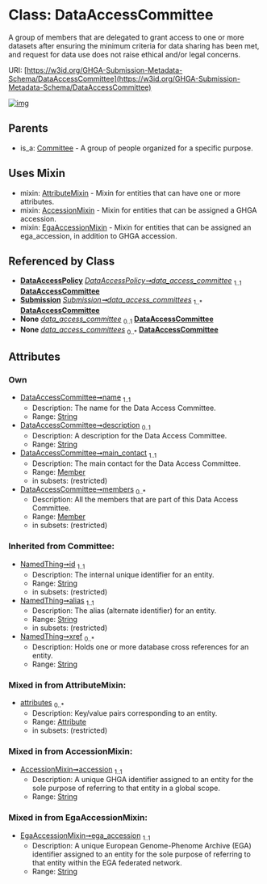 
# Class: DataAccessCommittee


A group of members that are delegated to grant access to one or more datasets after ensuring the minimum criteria for data sharing has been met, and request for data use does not raise ethical and/or legal concerns.

URI: [https://w3id.org/GHGA-Submission-Metadata-Schema/DataAccessCommittee](https://w3id.org/GHGA-Submission-Metadata-Schema/DataAccessCommittee)


[![img](https://yuml.me/diagram/nofunky;dir:TB/class/[Submission],[Member],[EgaAccessionMixin],[DataAccessPolicy],[Member]<members%200..*-%20[DataAccessCommittee&#124;name:string;description:string%20%3F;accession:string;ega_accession:string;id(i):string;alias(i):string;xref(i):string%20*],[Member]<main_contact%201..1-%20[DataAccessCommittee],[DataAccessPolicy]-%20data_access_committee%201..1>[DataAccessCommittee],[Submission]++-%20data_access_committees%201..*>[DataAccessCommittee],[DataAccessPolicy]-%20data_access_committee(i)%200..1>[DataAccessCommittee],[Submission]-%20data_access_committees(i)%200..*>[DataAccessCommittee],[DataAccessCommittee]uses%20-.->[AttributeMixin],[DataAccessCommittee]uses%20-.->[AccessionMixin],[DataAccessCommittee]uses%20-.->[EgaAccessionMixin],[Committee]^-[DataAccessCommittee],[Committee],[AttributeMixin],[Attribute],[AccessionMixin])](https://yuml.me/diagram/nofunky;dir:TB/class/[Submission],[Member],[EgaAccessionMixin],[DataAccessPolicy],[Member]<members%200..*-%20[DataAccessCommittee&#124;name:string;description:string%20%3F;accession:string;ega_accession:string;id(i):string;alias(i):string;xref(i):string%20*],[Member]<main_contact%201..1-%20[DataAccessCommittee],[DataAccessPolicy]-%20data_access_committee%201..1>[DataAccessCommittee],[Submission]++-%20data_access_committees%201..*>[DataAccessCommittee],[DataAccessPolicy]-%20data_access_committee(i)%200..1>[DataAccessCommittee],[Submission]-%20data_access_committees(i)%200..*>[DataAccessCommittee],[DataAccessCommittee]uses%20-.->[AttributeMixin],[DataAccessCommittee]uses%20-.->[AccessionMixin],[DataAccessCommittee]uses%20-.->[EgaAccessionMixin],[Committee]^-[DataAccessCommittee],[Committee],[AttributeMixin],[Attribute],[AccessionMixin])

## Parents

 *  is_a: [Committee](Committee.md) - A group of people organized for a specific purpose.

## Uses Mixin

 *  mixin: [AttributeMixin](AttributeMixin.md) - Mixin for entities that can have one or more attributes.
 *  mixin: [AccessionMixin](AccessionMixin.md) - Mixin for entities that can be assigned a GHGA accession.
 *  mixin: [EgaAccessionMixin](EgaAccessionMixin.md) - Mixin for entities that can be assigned an ega_accession, in addition to GHGA accession.

## Referenced by Class

 *  **[DataAccessPolicy](DataAccessPolicy.md)** *[DataAccessPolicy➞data_access_committee](DataAccessPolicy_data_access_committee.md)*  <sub>1..1</sub>  **[DataAccessCommittee](DataAccessCommittee.md)**
 *  **[Submission](Submission.md)** *[Submission➞data_access_committees](Submission_data_access_committees.md)*  <sub>1..\*</sub>  **[DataAccessCommittee](DataAccessCommittee.md)**
 *  **None** *[data_access_committee](data_access_committee.md)*  <sub>0..1</sub>  **[DataAccessCommittee](DataAccessCommittee.md)**
 *  **None** *[data_access_committees](data_access_committees.md)*  <sub>0..\*</sub>  **[DataAccessCommittee](DataAccessCommittee.md)**

## Attributes


### Own

 * [DataAccessCommittee➞name](DataAccessCommittee_name.md)  <sub>1..1</sub>
     * Description: The name for the Data Access Committee.
     * Range: [String](types/String.md)
 * [DataAccessCommittee➞description](DataAccessCommittee_description.md)  <sub>0..1</sub>
     * Description: A description for the Data Access Committee.
     * Range: [String](types/String.md)
 * [DataAccessCommittee➞main_contact](DataAccessCommittee_main_contact.md)  <sub>1..1</sub>
     * Description: The main contact for the Data Access Committee.
     * Range: [Member](Member.md)
     * in subsets: (restricted)
 * [DataAccessCommittee➞members](DataAccessCommittee_members.md)  <sub>0..\*</sub>
     * Description: All the members that are part of this Data Access Committee.
     * Range: [Member](Member.md)
     * in subsets: (restricted)

### Inherited from Committee:

 * [NamedThing➞id](NamedThing_id.md)  <sub>1..1</sub>
     * Description: The internal unique identifier for an entity.
     * Range: [String](types/String.md)
     * in subsets: (restricted)
 * [NamedThing➞alias](NamedThing_alias.md)  <sub>1..1</sub>
     * Description: The alias (alternate identifier) for an entity.
     * Range: [String](types/String.md)
     * in subsets: (restricted)
 * [NamedThing➞xref](NamedThing_xref.md)  <sub>0..\*</sub>
     * Description: Holds one or more database cross references for an entity.
     * Range: [String](types/String.md)

### Mixed in from AttributeMixin:

 * [attributes](attributes.md)  <sub>0..\*</sub>
     * Description: Key/value pairs corresponding to an entity.
     * Range: [Attribute](Attribute.md)
     * in subsets: (restricted)

### Mixed in from AccessionMixin:

 * [AccessionMixin➞accession](AccessionMixin_accession.md)  <sub>1..1</sub>
     * Description: A unique GHGA identifier assigned to an entity for the sole purpose of referring to that entity in a global scope.
     * Range: [String](types/String.md)

### Mixed in from EgaAccessionMixin:

 * [EgaAccessionMixin➞ega_accession](EgaAccessionMixin_ega_accession.md)  <sub>1..1</sub>
     * Description: A unique European Genome-Phenome Archive (EGA) identifier assigned to an entity for the sole purpose of referring to that entity within the EGA federated network.
     * Range: [String](types/String.md)
